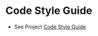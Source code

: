 # Code Style Guide
 
* See Project [Code Style Guide](https://github.com/Kingsrook/qqq/blob/develop/CODE_STYLE.md)
